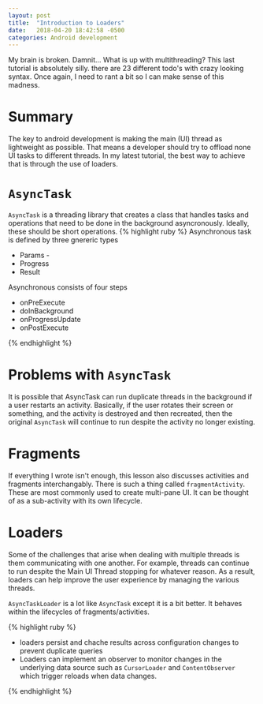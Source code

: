 ```yaml
---
layout: post
title:  "Introduction to Loaders"
date:   2018-04-20 18:42:58 -0500
categories: Android development
---
```


My brain is broken. Damnit... What is up with multithreading? This last tutorial is absolutely silly. there are 23 different todo's with crazy looking syntax. Once again, I need to rant a bit so I can make sense of this madness. 

# Summary
The key to android development is making the main (UI) thread as lightweight as possible. That means a developer should try to offload none UI tasks to different threads. In my latest tutorial, the best way to achieve that is through the use of loaders.

# `AsyncTask`

`AsyncTask` is a threading library that creates a class that handles tasks and operations that need to be done in the background asyncronously. Ideally, these should be short operations. 
{% highlight ruby %}
Asynchronous task is defined by three gnereric types 

- Params - 
- Progress
- Result

Asynchronous consists of four steps 

- onPreExecute
- doInBackground
- onProgressUpdate
- onPostExecute

{% endhighlight %}

# Problems with `AsyncTask`

It is possible that AsyncTask can run duplicate threads in the background if a user restarts an activity. Basically, if the user rotates their screen or something, and the activity is destroyed and then recreated, then the original `AsyncTask` will continue to run despite the activity no longer existing.

# Fragments

If everything I wrote isn't enough, this lesson also discusses activities and fragments interchangably. There is such a thing called `fragmentActivity`. These are most commonly used to create multi-pane UI. It can be thought of as a sub-activity with its own lifecycle.

# Loaders

Some of the challenges that arise when dealing with multiple threads is them communicating with one another. For example, threads can continue to run despite the Main UI Thread stopping for whatever reason. As a result, loaders can help improve the user experience by managing the various threads.

`AsyncTaskLoader` is a lot like `AsyncTask` except it is a bit better. It behaves within the lifecycles of fragments/activities.

{% highlight ruby %}

- loaders persist and chache results across configuration changes to prevent duplicate queries
- Loaders can implement an observer to monitor changes in the underlying data source such as `CursorLoader` and `ContentObserver` which trigger reloads when data changes.

{% endhighlight %}




 

